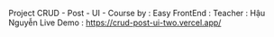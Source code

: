 Project CRUD - Post - UI - Course by : Easy FrontEnd : Teacher : Hậu Nguyễn 
Live Demo : https://crud-post-ui-two.vercel.app/

